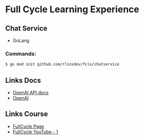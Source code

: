 # Full Cycle Learning Experience

## Chat Service
* GoLang

### Commands:
```Bash
$ go mod init github.com/rlinsdev/fclx/chatservice
```


## Links Docs
* [OpenAI API docs](https://platform.openai.com/docs/api-reference/introduction)
* [OpenAI](https://openai.com/)

## Links Course
* [FullCycle Page](https://fcexperience.fullcycle.com.br/evento/)
* [FullCycle YouTube - 1](https://www.youtube.com/watch?v=UugkE-OeE4E)